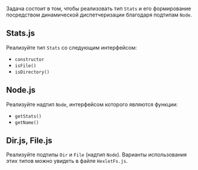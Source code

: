Задача состоит в том, чтобы реализовать тип `Stats` и его формирование посредством динамической диспетчеризации благодаря подтипам `Node`.

## Stats.js

Реализуйте тип `Stats` со следующим интерфейсом:

* `constructor`
* `isFile()`
* `isDirectory()`

## Node.js

Реализуйте надтип `Node`, интерфейсом которого являются функции:

* `getStats()`
* `getName()`

## Dir.js, File.js

Реализуйте подтипы `Dir` и `File` (надтип `Node`). Варианты использования этих типов можно увидеть в файле `HexletFs.js`.
